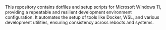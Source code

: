 This repository contains dotfiles and setup scripts for Microsoft Windows 11, providing a repeatable and resilient development environment configuration. It automates the setup of tools like Docker, WSL, and various development utilities, ensuring consistency across reboots and systems.

